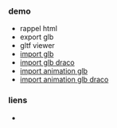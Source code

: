 ### demo
* rappel html
* export glb
* gltf viewer
* [import glb](https://eminet666.github.io/eminet_VR/4.0_models/index_glb.html)
* [import glb draco](https://eminet666.github.io/eminet_VR/4.0_models/index_glb_draco_external.html)
* [import animation glb](https://eminet666.github.io/eminet_VR/4.2_model_actions/0_basic_fox.html)
* [import animation glb draco](https://eminet666.github.io/eminet_VR/4.2_model_actions/0_basic_fox_draco.html)


### liens
* 